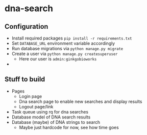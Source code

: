 # dna-search

## Configuration
* Install required packages `pip install -r requirements.txt` 
* Set `DATABASE_URL` environment variable accordingly
* Run database migrations via `python manage.py migrate`
* Create a user via `python manage.py createsuperuser`
    * Here our user  is `admin:ginkgobioworks`
* 

## Stuff to build


- Pages
  - Login page
  - Dna search page to enable new searches and display results
  - Logout page/link
- Task queue using rq for dna searches
- Database model of DNA search results
- Database (maybe) of DNA strings to search
  - Maybe just hardcode for now, see how time goes